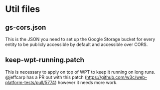 # Util files

## gs-cors.json

This is the JSON you need to set up the Google Storage bucket for every entity to be publicly accessible by default and accessible over CORS.

## keep-wpt-running.patch

This is necessary to apply on top of WPT to keep it running on long runs. @jeffcarp has a PR out with this patch (https://github.com/w3c/web-platform-tests/pull/5774) however it needs more work.
